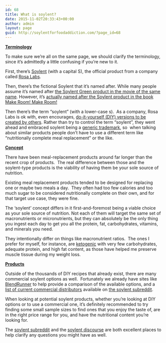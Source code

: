 ```yaml
---
id: 68
title: What is soylent?
date: 2015-11-02T20:33:43+00:00
author: admin
layout: page
guid: http://soylentforfoodaddiction.com/?page_id=68
---
```

<span style="text-decoration: underline;"><strong>Terminology</strong></span>

To make sure we&#8217;re all on the same page, we should clarify the terminology, since it&#8217;s admittedly a little confusing if you&#8217;re new to it.

First, there&#8217;s [Soylent](https://www.soylent.com/) (with a capital S), the official product from a company called [Rosa Labs](http://www.rosalabs.com/).

Then, there&#8217;s the fictional Soylent that it&#8217;s named after. While many people assume it&#8217;s named after [the Soylent Green product in the movie of the same name](https://en.wikipedia.org/wiki/Soylent_Green). However, it&#8217;s [actually named after the Soylent product in the book Make Room! Make Room!](https://faq.soylent.com/hc/en-us/articles/201541809-Why-is-it-named-Soylent-)

Then there&#8217;s the term &#8220;soylent&#8221; (with a lower-case s).  As a company, Rosa Labs is ok with, even encourages, [do-it-yourself (DIY) versions to be created by others](https://diy.soylent.com/). Rather than try to control the term &#8220;soylent&#8221;, they went ahead and embraced soylent being a [generic trademark](https://en.wikipedia.org/wiki/Generic_trademark), so  when talking about similar products people don&#8217;t have to use a different term like &#8220;nutritionally complete meal replacement&#8221; or the like.

<span style="text-decoration: underline;"><strong>Concept</strong></span>

There have been meal-replacement products around far longer than the recent crop of products.  The real difference between those and the soylent-type products is the viability of having them be your sole source of nutrition.

Existing meal replacement products tended to be designed for replacing one or maybe two meals a day.  They often had too few calories and too much sugar to be considered nutritionally complete on their own, and for that target use case, they were fine.

The &#8216;soylent&#8217; concept differs in it first-and-foremost being a viable choice as your sole source of nutrition. Not each of them will target the same set of macronutrients or micronutrients, but they can absolutely be the only thing you ingest each day to get you all the protein, fat, carbohydrates, vitamins, and minerals you need.

They intentionally differ on things like macronutrient ratios.  The ones I prefer for myself, for instance, are [ketogenic](https://en.wikipedia.org/wiki/Ketogenic_diet) with very few carbohydrates, adequate protein, and high fat content, as those have helped me preserve muscle tissue during my weight loss.

<span style="text-decoration: underline;"><strong>Products</strong></span>

Outside of the thousands of DIY recipes that already exist, there are many commercial soylent options as well.  Fortunately we already have sites like [BlendRunner](http://www.blendrunner.com/) to help provide a comparison of the available options, and a [list of current commercial distributors](https://www.reddit.com/r/soylent/wiki/distributors) available on [the soylent subreddit](https://www.reddit.com/r/soylent).

When looking at potential soylent products, whether you&#8217;re looking at DIY options or to use a commercial one, it&#8217;s definitely recommended to try finding some small sample sizes to find ones that you enjoy the taste of, are in the right price range for you, and have the nutritional content you&#8217;re looking for.

The [soylent subreddit](https://www.reddit.com/r/soylent) and the [soylent discourse](http://discourse.soylent.com/) are both excellent places to help clarify any questions you might have as well.